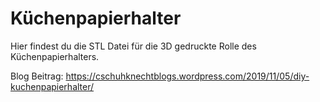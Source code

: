 # Küchenpapierhalter
Hier findest du die STL Datei für die 3D gedruckte Rolle des Küchenpapierhalters.

Blog Beitrag: https://cschuhknechtblogs.wordpress.com/2019/11/05/diy-kuchenpapierhalter/
